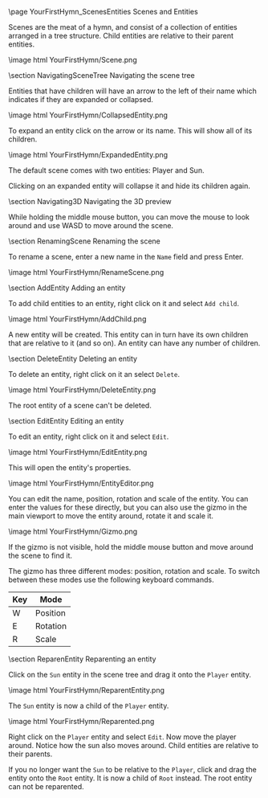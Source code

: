 \page YourFirstHymn_ScenesEntities Scenes and Entities

Scenes are the meat of a hymn, and consist of a collection of entities arranged in a tree structure. Child entities are relative to their parent entities.

\image html YourFirstHymn/Scene.png

\section NavigatingSceneTree Navigating the scene tree

Entities that have children will have an arrow to the left of their name which indicates if they are expanded or collapsed.

\image html YourFirstHymn/CollapsedEntity.png

To expand an entity click on the arrow or its name. This will show all of its children.

\image html YourFirstHymn/ExpandedEntity.png

The default scene comes with two entities: Player and Sun.

Clicking on an expanded entity will collapse it and hide its children again.

\section Navigating3D Navigating the 3D preview

While holding the middle mouse button, you can move the mouse to look around and use WASD to move around the scene.

\section RenamingScene Renaming the scene

To rename a scene, enter a new name in the `Name` field and press Enter.

\image html YourFirstHymn/RenameScene.png

\section AddEntity Adding an entity

To add child entities to an entity, right click on it and select `Add child`.

\image html YourFirstHymn/AddChild.png

A new entity will be created. This entity can in turn have its own children that are relative to it (and so on). An entity can have any number of children.

\section DeleteEntity Deleting an entity

To delete an entity, right click on it an select `Delete`.

\image html YourFirstHymn/DeleteEntity.png

The root entity of a scene can't be deleted.

\section EditEntity Editing an entity

To edit an entity, right click on it and select `Edit`.

\image html YourFirstHymn/EditEntity.png

This will open the entity's properties.

\image html YourFirstHymn/EntityEditor.png

You can edit the name, position, rotation and scale of the entity. You can enter the values for these directly, but you can also use the gizmo in the main viewport to move the entity around, rotate it and scale it.

\image html YourFirstHymn/Gizmo.png

If the gizmo is not visible, hold the middle mouse button and move around the scene to find it.

The gizmo has three different modes: position, rotation and scale. To switch between these modes use the following keyboard commands.

| Key | Mode     |
|-----|----------|
| W   | Position |
| E   | Rotation |
| R   | Scale    |

\section ReparenEntity Reparenting an entity

Click on the `Sun` entity in the scene tree and drag it onto the `Player` entity.

\image html YourFirstHymn/ReparentEntity.png

The `Sun` entity is now a child of the `Player` entity.

\image html YourFirstHymn/Reparented.png

Right click on the `Player` entity and select `Edit`. Now move the player around. Notice how the sun also moves around. Child entities are relative to their parents.

If you no longer want the `Sun` to be relative to the `Player`, click and drag the entity onto the `Root` entity. It is now a child of `Root` instead. The root entity can not be reparented.
